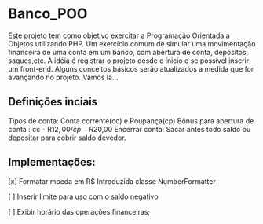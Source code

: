 # Banco_POO
Este projeto tem como objetivo exercitar a Programação Orientada a Objetos utilizando PHP.
Um exercício comum de simular uma movimentação financeira de uma conta em um banco,
com abertura de conta, depósitos, saques,etc. A idéia é registrar o projeto desde o ínicio e se possível
inserir um front-end. Alguns conceitos básicos serão atualizados a medida que for avançando no projeto.
Vamos lá...

## Definições inciais
Tipos de conta: Conta corrente(cc) e Poupança(cp)
Bônus para abertura de conta : cc - R$12,00 / cp - R$20,00
Encerrar conta: Sacar antes todo saldo ou depositar para cobrir saldo devedor.

## Implementações:
[x] Formatar moeda em R$
Introduzida classe NumberFormatter

[ ] Inserir limite para uso com o saldo negativo

[ ] Exibir horário das operações financeiras;